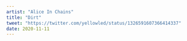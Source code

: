```yaml
---
artist: "Alice In Chains"
title: "Dirt"
tweet: "https://twitter.com/yellowled/status/1326591607366414337"
date: 2020-11-11
---
```

